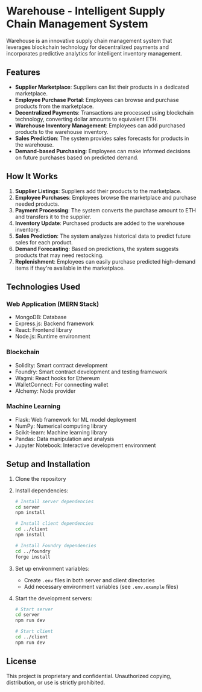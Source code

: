 # Warehouse - Intelligent Supply Chain Management System

Warehouse is an innovative supply chain management system that leverages blockchain technology for decentralized payments and incorporates predictive analytics for intelligent inventory management.

## Features

- **Supplier Marketplace**: Suppliers can list their products in a dedicated marketplace.
- **Employee Purchase Portal**: Employees can browse and purchase products from the marketplace.
- **Decentralized Payments**: Transactions are processed using blockchain technology, converting dollar amounts to equivalent ETH.
- **Warehouse Inventory Management**: Employees can add purchased products to the warehouse inventory.
- **Sales Prediction**: The system provides sales forecasts for products in the warehouse.
- **Demand-based Purchasing**: Employees can make informed decisions on future purchases based on predicted demand.

## How It Works

1. **Supplier Listings**: Suppliers add their products to the marketplace.
2. **Employee Purchases**: Employees browse the marketplace and purchase needed products.
3. **Payment Processing**: The system converts the purchase amount to ETH and transfers it to the supplier.
4. **Inventory Update**: Purchased products are added to the warehouse inventory.
5. **Sales Prediction**: The system analyzes historical data to predict future sales for each product.
6. **Demand Forecasting**: Based on predictions, the system suggests products that may need restocking.
7. **Replenishment**: Employees can easily purchase predicted high-demand items if they're available in the marketplace.

## Technologies Used

### Web Application (MERN Stack)
- MongoDB: Database
- Express.js: Backend framework
- React: Frontend library
- Node.js: Runtime environment

### Blockchain
- Solidity: Smart contract development
- Foundry: Smart contract development and testing framework
- Wagmi: React hooks for Ethereum
- WalletConnect: For connecting wallet
- Alchemy: Node provider 

### Machine Learning
- Flask: Web framework for ML model deployment
- NumPy: Numerical computing library
- Scikit-learn: Machine learning library
- Pandas: Data manipulation and analysis
- Jupyter Notebook: Interactive development environment

## Setup and Installation

1. Clone the repository
2. Install dependencies:
   ```bash
   # Install server dependencies
   cd server
   npm install

   # Install client dependencies
   cd ../client
   npm install

   # Install Foundry dependencies
   cd ../foundry
   forge install
   ```

3. Set up environment variables:
   - Create `.env` files in both server and client directories
   - Add necessary environment variables (see `.env.example` files)

4. Start the development servers:
   ```bash
   # Start server
   cd server
   npm run dev

   # Start client
   cd ../client
   npm run dev
   ```

## License

This project is proprietary and confidential. Unauthorized copying, distribution, or use is strictly prohibited.

